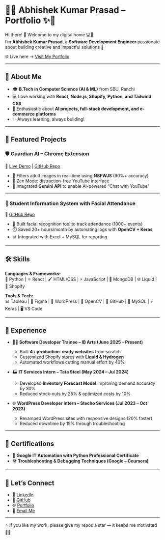 # 🌸✨ Abhishek Kumar Prasad – Portfolio ✨🌸  

Hi there! 👋 Welcome to my digital home 💻💖  
I’m **Abhishek Kumar Prasad**, a **Software Development Engineer** passionate about building creative and impactful solutions 🚀  

🌐 Live here → [Visit My Portfolio](https://portfolio-pied-nine-nn1574hh72.vercel.app/)  

---

## 🌈 About Me  

- 🎓 **B.Tech in Computer Science (AI & ML)** from SBU, Ranchi  
- 💻 Love working with **React, Node.js, Shopify, Python, and Tailwind CSS**  
- 🌟 Enthusiastic about **AI projects, full-stack development, and e-commerce platforms**  
- ✨ Always learning, always building!  

---

## 🌟 Featured Projects  

### 🛡️ Guardian AI – Chrome Extension  
🔗 [Live Demo](https://guardianai-website.onrender.com/) | [GitHub Repo](https://github.com/911abhishek)  
- 🚫 Filters adult images in real-time using **NSFWJS** (90%+ accuracy)  
- 🎯 Zen Mode: distraction-free YouTube interface  
- 🤖 Integrated **Gemini API** to enable AI-powered “Chat with YouTube”  

---

### 🏫 Student Information System with Facial Attendance  
🔗 [GitHub Repo](https://github.com/911abhishek/Student-Management-System-with-face-recognition)  
- 👤 Built facial recognition tool to track attendance (1000+ events)  
- ⏱️ Saved 20+ hours/month by automating logs with **OpenCV + Keras**  
- 📊 Integrated with Excel + MySQL for reporting  

---

## 🛠️ Skills  

**Languages & Frameworks:**  
🐍 Python | ⚛️ React | 🖌️ HTML/CSS | ⚡ JavaScript | 🍃 MongoDB | 🌐 Liquid | 🛒 Shopify  

**Tools & Tech:**  
📊 Tableau | 🎨 Figma | 📝 WordPress | 🤖 OpenCV | 🔗 GitHub | 🔐 MySQL | ⚡ Keras | 🖥️ VS Code  

---

## 💼 Experience  

- 👨‍💻 **Software Developer Trainee – IB Arts (June 2025 – Present)**  
  - Built **4+ production-ready websites** from scratch  
  - Customized Shopify stores with **Liquid & Hydrogen**  
  - Automated workflows cutting manual effort by 40%  

- 🏭 **IT Services Intern – Tata Steel (May 2024 – Jul 2024)**  
  - Developed **Inventory Forecast Model** improving demand accuracy by 30%  
  - Reduced stock-outs by 25% & optimized costs by 10%  

- 🌐 **WordPress Developer Intern – Stecho Services (Jul 2023 – Oct 2023)**  
  - Revamped WordPress sites with responsive designs (20% faster)  
  - Reduced downtime by 15% through troubleshooting  

---

## 📜 Certifications  

- 🐍 **Google IT Automation with Python Professional Certificate**  
- 🛠️ **Troubleshooting & Debugging Techniques (Google – Coursera)**  

---

## 🤝 Let’s Connect  

- 💼 [LinkedIn](https://www.linkedin.com/in/abhishek911/)  
- 🐙 [GitHub](https://github.com/911abhishek)  
- 🌐 [Portfolio](https://portfolio-pied-nine-nn1574hh72.vercel.app/)  
- 📧 [Email Me](mailto:codeitabhishek911@gmail.com)  

---

⭐ If you like my work, please give my repos a star — it keeps me motivated 🌸✨  
